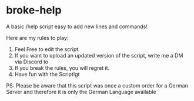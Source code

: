# broke-help
A basic /help script easy to add new lines and commands!

Here are my rules to play:

1. Feel Free to edit the script.
2. If you want to upload an updated version of the script, write me a DM via Discord to
3. If you break the rules, you will regret it.
4. Have fun with the Script!gt

PS: Please be aware that this script was once a custom order for a German Server and therefore it is only the German Language available
